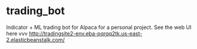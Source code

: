 # trading_bot
Indicator + ML trading bot for Alpaca for a personal project.
See the web UI here vvv
http://tradingsite2-env.eba-pqrqq2tk.us-east-2.elasticbeanstalk.com/
